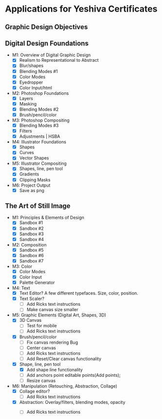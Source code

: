 # Applications for Yeshiva Certificates
## Graphic Design Objectives
## Digital Design Foundations

- M1: Overview of Digital Graphic Design
    - [x] Realism to Representational to Abstract
    - [x] Blur/shapes
    - [x] Blending Modes #1
    - [x] Color Modes
    - [x] Eyedropper
    - [x] Color Input/html
- M2: Photoshop Foundations
    - [x] Layers
    - [x] Masking
    - [x] Blending Modes #2
    - [x] Brush/pencil/color
- M3: Photoshop Compositing
    - [x] Blending Modes #3
    - [x] Filters
    - [x] Adjustments | HSBA
- M4: Illustrator Foundations
    - [x] Shapes
    - [x] Curves
    - [x] Vector Shapes
- M5: Illustrator Compositing
    - [x] Shapes, line, pen tool
    - [x] Gradients
    - [x] Clipping Masks
- M6: Project Output
    - [x] Save as png

## The Art of Still Image

- M1: Principles & Elements of Design
    - [x] Sandbox #1
    - [x] Sandbox #2
    - [x] Sandbox #3
    - [x] Sandbox #4 
- M2: Composition
    - [x] Sandbox #5
    - [x] Sandbox #6
    - [x] Sandbox #7
- M3: Color
    - [x] Color Modes
    - [x] Color Input
    - [x] Palette Generator
- M4: Text
    - [x] Text Editor? A few different typefaces. Size, color, position.
    - [x] Text Scaler?
        - [ ] Add Ricks text instructions
        - [ ] Make canvas size smaller
- M5: Graphic Elements (Digital Art, Shapes, 3D)
    - [x] 3D Canvas
        - [ ] Test for mobile
        - [ ] Add Ricks text instructions
    - [x] Brush/pencil/color
        - [ ] Fix canvas rendering Bug
        - [ ] Center canvas
        - [ ] Add Ricks text instructions
        - [ ] Add Reset/Clear canvas functionality 
    - [x] Shape, line, pen tool
        - [x] Add shape line functionality
        - [ ] Add anchors point editable points(Add points);
        - [ ] Resize canvas
- M6: Manipulation (Retouching, Abstraction, Collage)
    - [x] Collage editor?
        - [ ] Add Ricks text instructions
    - [x] Abstraction: Overlay/filters, blending modes, opacity
        - [ ] Add Ricks text instructions


